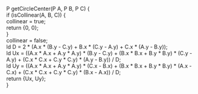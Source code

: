 
P getCircleCenter(P A, P B, P C) {  
    if (isCollinear(A, B, C)) {  
       collinear = true;  
       return {0, 0};   
    }  
    collinear = false;  
    ld D = 2 * (A.x * (B.y - C.y) + B.x * (C.y - A.y) + C.x * (A.y - B.y));  
    ld Ux = ((A.x * A.x + A.y * A.y) * (B.y - C.y) + (B.x * B.x + B.y * B.y) * (C.y - A.y) + (C.x * C.x + C.y * C.y) * (A.y - B.y)) / D;  
    ld Uy = ((A.x * A.x + A.y * A.y) * (C.x - B.x) + (B.x * B.x + B.y * B.y) * (A.x - C.x) + (C.x * C.x + C.y * C.y) * (B.x - A.x)) / D;  
    return {Ux, Uy};  
}